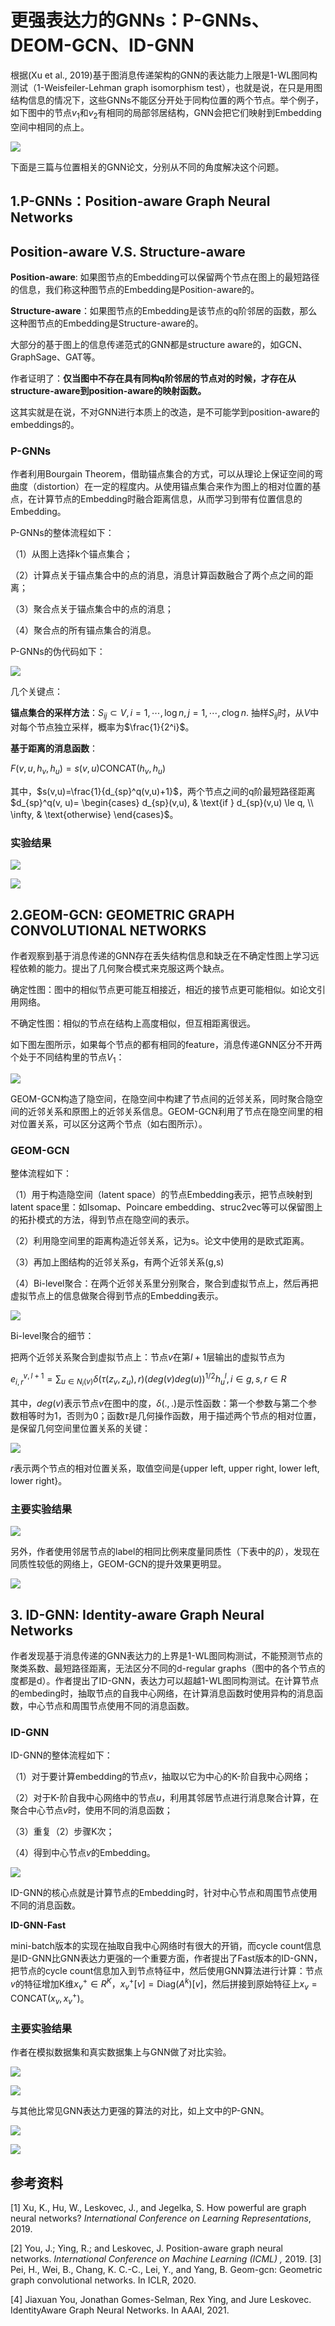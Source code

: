 # 更强表达力的GNNs：P-GNNs、DEOM-GCN、ID-GNN

根据(Xu et al., 2019)基于图消息传递架构的GNN的表达能力上限是1-WL图同构测试（1-Weisfeiler-Lehman graph isomorphism test），也就是说，在只是用图结构信息的情况下，这些GNNs不能区分开处于同构位置的两个节点。举个例子，如下图中的节点$v_1$和$v_2$有相同的局部邻居结构，GNN会把它们映射到Embedding空间中相同的点上。

![](images/pgnn-1.png)

下面是三篇与位置相关的GNN论文，分别从不同的角度解决这个问题。

## 1.P-GNNs：Position-aware Graph Neural Networks

## Position-aware V.S. Structure-aware

**Position-aware**: 如果图节点的Embedding可以保留两个节点在图上的最短路径的信息，我们称这种图节点的Embedding是Position-aware的。

**Structure-aware**：如果图节点的Embedding是该节点的q阶邻居的函数，那么这种图节点的Embedding是Structure-aware的。

大部分的基于图上的信息传递范式的GNN都是structure aware的，如GCN、GraphSage、GAT等。

作者证明了：**仅当图中不存在具有同构q阶邻居的节点对的时候，才存在从structure-aware到position-aware的映射函数。**

这其实就是在说，不对GNN进行本质上的改造，是不可能学到position-aware的embeddings的。

### P-GNNs

作者利用Bourgain Theorem，借助锚点集合的方式，可以从理论上保证空间的弯曲度（distortion）在一定的程度内。从使用锚点集合来作为图上的相对位置的基点，在计算节点的Embedding时融合距离信息，从而学习到带有位置信息的Embedding。

P-GNNs的整体流程如下：

（1）从图上选择k个锚点集合；

（2）计算点关于锚点集合中的点的消息，消息计算函数融合了两个点之间的距离；

（3）聚合点关于锚点集合中的点的消息；

（4）聚合点的所有锚点集合的消息。

P-GNNs的伪代码如下：

![](images/pgnn-framework.png)

几个关键点：

**锚点集合的采样方法**：$S_{ij} \subset V, i=1,\cdots,\log n,j=1,\cdots,c\log n$. 抽样$S_{ij}$时，从$V$中对每个节点独立采样，概率为$\frac{1}{2^i}$。

**基于距离的消息函数**：

$F(v,u,h_v,h_u)=s(v,u)\text{CONCAT}(h_v,h_u)$

其中，$s(v,u)=\frac{1}{d_{sp}^q(v,u)+1}$，两个节点之间的q阶最短路径距离$d_{sp}^q(v, u)= \begin{cases} d_{sp}(v,u),  & \text{if } d_{sp}(v,u) \le q, \\ \infty, & \text{otherwise} \end{cases}$。

### 实验结果

![](images/pgnn-experiment-1.png)

![](images/pgnn-experiment-2.png)

## 2.GEOM-GCN: GEOMETRIC GRAPH CONVOLUTIONAL NETWORKS

作者观察到基于消息传递的GNN存在丢失结构信息和缺乏在不确定性图上学习远程依赖的能力。提出了几何聚合模式来克服这两个缺点。

确定性图：图中的相似节点更可能互相接近，相近的接节点更可能相似。如论文引用网络。

不确定性图：相似的节点在结构上高度相似，但互相距离很远。

如下图左图所示，如果每个节点的都有相同的feature，消息传递GNN区分不开两个处于不同结构里的节点$V_1$：

![](images/geom-gcn-1.png)

GEOM-GCN构造了隐空间，在隐空间中构建了节点间的近邻关系，同时聚合隐空间的近邻关系和原图上的近邻关系信息。GEOM-GCN利用了节点在隐空间里的相对位置关系，可以区分这两个节点（如右图所示）。

### GEOM-GCN

整体流程如下：

（1）用于构造隐空间（latent space）的节点Embedding表示，把节点映射到latent space里：如Isomap、Poincare embedding、struc2vec等可以保留图上的拓扑模式的方法，得到节点在隐空间的表示。

（2）利用隐空间里的距离构造近邻关系，记为s。论文中使用的是欧式距离。

（3）再加上图结构的近邻关系g，有两个近邻关系(g,s)

（4）Bi-level聚合：在两个近邻关系里分别聚合，聚合到虚拟节点上，然后再把虚拟节点上的信息做聚合得到节点的Embedding表示。

![](images/geom-gcn.png)

Bi-level聚合的细节：

把两个近邻关系聚合到虚拟节点上：节点$v$在第$l+1$层输出的虚拟节点为

$e_{i,r}^{v,l+1}=\sum_{u\in N_i(v)} \delta(\tau(z_v,z_u),r)(deg(v)deg(u))^{1/2} h_u^l, i \in {g,s}, r\in R$

其中，$deg(v)$表示节点$v$在图中的度，$\delta(.,.)$是示性函数：第一个参数与第二个参数相等时为1，否则为0；函数$\tau$是几何操作函数，用于描述两个节点的相对位置，是保留几何空间里位置关系的关键：

![](images/geom-gcn-relation-operator.png)

$r$表示两个节点的相对位置关系，取值空间是{upper left, upper right, lower left, lower right}。

### 主要实验结果

![](images/geom-gcn-experiment-1.png)

另外，作者使用邻居节点的label的相同比例来度量同质性（下表中的$\beta$），发现在同质性较低的网络上，GEOM-GCN的提升效果更明显。

![](images/geom-gcn-experiment-2.png)

## 3. ID-GNN: Identity-aware Graph Neural Networks

作者发现基于消息传递的GNN表达力的上界是1-WL图同构测试，不能预测节点的聚类系数、最短路径距离，无法区分不同的d-regular graphs（图中的各个节点的度都是d）。作者提出了ID-GNN，表达力可以超越1-WL图同构测试。在计算节点的embeding时，抽取节点的自我中心网络，在计算消息函数时使用异构的消息函数，中心节点和周围节点使用不同的消息函数。

### ID-GNN

ID-GNN的整体流程如下：

（1）对于要计算embedding的节点$v$，抽取以它为中心的K-阶自我中心网络；

（2）对于K-阶自我中心网络中的节点$u$，利用其邻居节点进行消息聚合计算，在聚合中心节点$v$时，使用不同的消息函数；

（3）重复（2）步骤K次；

（4）得到中心节点$v$的Embedding。

![](images/id-gnn.png)

ID-GNN的核心点就是计算节点的Embedding时，针对中心节点和周围节点使用不同的消息函数。

**ID-GNN-Fast**

mini-batch版本的实现在抽取自我中心网络时有很大的开销，而cycle count信息是ID-GNN比GNN表达力更强的一个重要方面，作者提出了Fast版本的ID-GNN，把节点的cycle count信息加入到节点特征中，然后使用GNN算法进行计算：节点$v$的特征增加K维$x_v^+\in R^K$，$x_v^+[v] = \text{Diag}(A^k)[v]$，然后拼接到原始特征上$x_v = \text{CONCAT}(x_v, x_v^+)$。

### 主要实验结果

作者在模拟数据集和真实数据集上与GNN做了对比实验。

![](images/id-gnn-compare-1.png)

![](images/id-gnn-compare-2.png)

与其他比常见GNN表达力更强的算法的对比，如上文中的P-GNN。

![](images/id-gnn-compare-3.png)

![](images/id-gnn-compare-4.png)

## 参考资料

[1] Xu, K., Hu, W., Leskovec, J., and Jegelka, S. How powerful are graph neural networks? *International Conference on Learning Representations*, 2019. 

[2] You, J.; Ying, R.; and Leskovec, J. Position-aware graph neural networks. *International Conference on Machine Learning (ICML) ,* 2019.  [3] Pei, H., Wei, B., Chang, K. C.-C., Lei, Y., and Yang, B. Geom-gcn: Geometric graph convolutional networks. In ICLR, 2020.

[4] Jiaxuan You, Jonathan Gomes-Selman, Rex Ying, and Jure Leskovec. IdentityAware Graph Neural Networks. In AAAI, 2021. 
